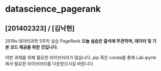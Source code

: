 # datascience_pagerank
## [201402323] / [김낙현]
2019s 데이터과학 5주차 실습 PageRank
**오늘 실습은 출석에 무관하며,
데이터 및 기본 코드 제공을 위한 것입니다.**

이번 과제를 위해 필요한 라이브러리가 많습니다.
pip 혹은 conda를 통해 Lab.ipynb 에서 필요한 라이브러리를 다운받으시길 바랍니다.
